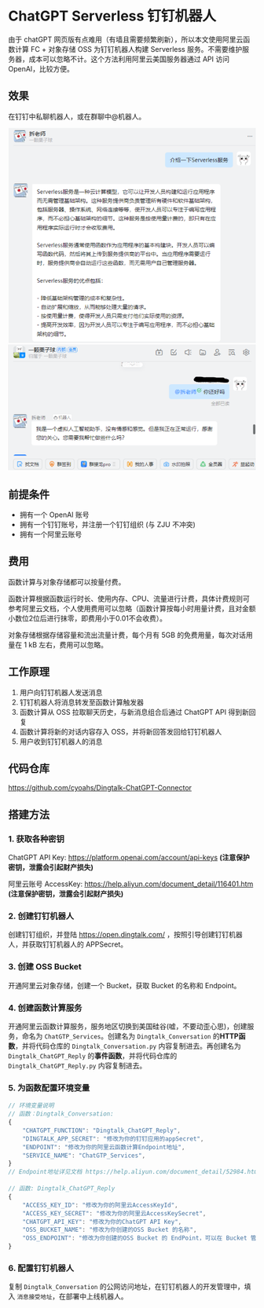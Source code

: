 # ChatGPT Serverless 钉钉机器人

由于 chatGPT 网页版有点难用（有墙且需要频繁刷新），所以本文使用阿里云函数计算 FC + 对象存储 OSS 为钉钉机器人构建 Serverless 服务。不需要维护服务器，成本可以忽略不计。这个方法利用阿里云美国服务器通过 API 访问 OpenAI，比较方便。

## 效果
在钉钉中私聊机器人，或在群聊中@机器人。

![单聊](ChatGPT单聊场景截图.png)
![群聊](ChatGPT群聊场景截图.png)

## 前提条件

- 拥有一个 OpenAI 账号
- 拥有一个钉钉账号，并注册一个钉钉组织 (与 ZJU 不冲突)
- 拥有一个阿里云账号

## 费用

函数计算与对象存储都可以按量付费。

函数计算根据函数运行时长、使用内存、CPU、流量进行计费，具体计费规则可参考阿里云文档，个人使用费用可以忽略（函数计算按每小时用量计费，且对金额小数位2位后进行抹零，即费用小于0.01不会收费）。

对象存储根据存储容量和流出流量计费，每个月有 5GB 的免费用量，每次对话用量在 1 kB 左右，费用可以忽略。

## 工作原理

1. 用户向钉钉机器人发送消息
2. 钉钉机器人将消息转发至函数计算触发器
3. 函数计算从 OSS 拉取聊天历史，与新消息组合后通过 ChatGPT API 得到新回复
4. 函数计算将新的对话内容存入 OSS，并将新回答发回给钉钉机器人
5. 用户收到钉钉机器人的消息

## 代码仓库
https://github.com/cyoahs/Dingtalk-ChatGPT-Connector

## 搭建方法

### 1. 获取各种密钥

ChatGPT API Key: https://platform.openai.com/account/api-keys **(注意保护密钥，泄露会引起财产损失)**

阿里云账号 AccessKey: https://help.aliyun.com/document_detail/116401.htm **(注意保护密钥，泄露会引起财产损失)**

### 2. 创建钉钉机器人

创建钉钉组织，并登陆 https://open.dingtalk.com/ ，按照引导创建钉钉机器人，并获取钉钉机器人的 APPSecret。

### 3. 创建 OSS Bucket

开通阿里云对象存储，创建一个 Bucket，获取 Bucket 的名称和 Endpoint。

### 4. 创建函数计算服务

开通阿里云函数计算服务，服务地区切换到美国硅谷(嘘，不要动歪心思)，创建服务，命名为 `ChatGTP_Services`。创建名为 `Dingtalk_Conversation` 的**HTTP函数**，并将代码仓库的 `Dingtalk_Conversation.py` 内容复制进去。再创建名为 `Dingtalk_ChatGPT_Reply` 的**事件函数**，并将代码仓库的 `Dingtalk_ChatGPT_Reply.py` 内容复制进去。

### 5. 为函数配置环境变量

```javascript
// 环境变量说明
// 函数：Dingtalk_Conversation:
{
    "CHATGPT_FUNCTION": "Dingtalk_ChatGPT_Reply",
    "DINGTALK_APP_SECRET": "修改为你的钉钉应用的appSecret",
    "ENDPOINT": "修改为你的阿里云函数计算Endpoint地址",
    "SERVICE_NAME": "ChatGTP_Services",
}
// Endpoint地址详见文档 https://help.aliyun.com/document_detail/52984.html

// 函数: Dingtalk_ChatGPT_Reply
{
    "ACCESS_KEY_ID": "修改为你的阿里云AccessKeyId",
    "ACCESS_KEY_SECRET": "修改为你的阿里云AccessKeySecret",
    "CHATGPT_API_KEY": "修改为你的ChatGPT API Key",
    "OSS_BUCKET_NAME": "修改为你创建的OSS Bucket 的名称",
    "OSS_ENDPOINT": "修改为你创建的OSS Bucket 的 EndPoint，可以在 Bucket 管理页面查看",
}
```

### 6. 配置钉钉机器人

复制 `Dingtalk_Conversation` 的公网访问地址，在钉钉机器人的开发管理中，填入 `消息接受地址`，在部署中上线机器人。